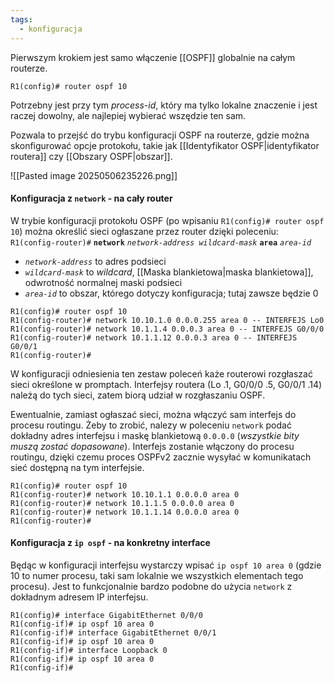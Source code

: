 ```yaml
---
tags:
  - konfiguracja
---
```

Pierwszym krokiem jest samo włączenie [[OSPF]] globalnie na całym routerze.
```
R1(config)# router ospf 10
```
Potrzebny jest przy tym *process-id*, który ma tylko lokalne znaczenie i jest raczej dowolny, ale najlepiej wybierać wszędzie ten sam.

Pozwala to przejść do trybu konfiguracji OSPF na routerze, gdzie można skonfigurować opcje protokołu, takie jak [[Identyfikator OSPF|identyfikator routera]] czy [[Obszary OSPF|obszar]]. 

![[Pasted image 20250506235226.png]]

#### Konfiguracja z `network` - na cały router
W trybie konfiguracji protokołu OSPF (po wpisaniu `R1(config)# router ospf 10`) można określić sieci ogłaszane przez router dzięki poleceniu:
`R1(config-router)#` **`network`** *`network-address wildcard-mask`* **`area`** *`area-id`*
- *`network-address`* to adres podsieci
- *`wildcard-mask`* to *wildcard*, [[Maska blankietowa|maska blankietowa]], odwrotność normalnej maski podsieci
- *`area-id`* to obszar, którego dotyczy konfiguracja; tutaj zawsze będzie 0

```
R1(config)# router ospf 10
R1(config-router)# network 10.10.1.0 0.0.0.255 area 0 -- INTERFEJS Lo0
R1(config-router)# network 10.1.1.4 0.0.0.3 area 0 -- INTERFEJS G0/0/0
R1(config-router)# network 10.1.1.12 0.0.0.3 area 0 -- INTERFEJS G0/0/1
R1(config-router)#
```

W konfiguracji odniesienia ten zestaw poleceń każe routerowi rozgłaszać sieci określone w promptach. Interfejsy routera (Lo .1, G0/0/0 .5, G0/0/1 .14) należą do tych sieci, zatem biorą udział w rozgłaszaniu OSPF.

Ewentualnie, zamiast ogłaszać sieci, można włączyć sam interfejs do procesu routingu. Żeby to zrobić, nalezy w poleceniu `network` podać dokładny adres interfejsu i maskę blankietową `0.0.0.0` (*wszystkie bity muszą zostać dopasowane*). Interfejs zostanie włączony do procesu routingu, dzięki czemu proces OSPFv2 zacznie wysyłać w komunikatach sieć dostępną na tym interfejsie.

```
R1(config)# router ospf 10
R1(config-router)# network 10.10.1.1 0.0.0.0 area 0
R1(config-router)# network 10.1.1.5 0.0.0.0 area 0
R1(config-router)# network 10.1.1.14 0.0.0.0 area 0
R1(config-router)#
```

#### Konfiguracja z `ip ospf` - na konkretny interface
Będąc w konfiguracji interfejsu wystarczy wpisać `ip ospf 10 area 0` (gdzie 10 to numer procesu, taki sam lokalnie we wszystkich elementach tego procesu). Jest to funkcjonalnie bardzo podobne do użycia `network` z dokładnym adresem IP interfejsu.
```
R1(config)# interface GigabitEthernet 0/0/0
R1(config-if)# ip ospf 10 area 0
R1(config-if)# interface GigabitEthernet 0/0/1
R1(config-if)# ip ospf 10 area 0
R1(config-if)# interface Loopback 0
R1(config-if)# ip ospf 10 area 0
R1(config-if)#
```
